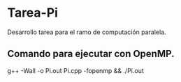 # Tarea-Pi
Desarrollo tarea para el ramo de computación paralela.
## Comando para ejecutar con OpenMP.
g++ -Wall -o Pi.out Pi.cpp -fopenmp && ./Pi.out
